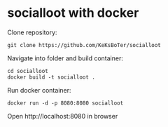 # socialloot with docker

Clone repository:
```
git clone https://github.com/KeKsBoTer/socialloot
```

Navigate into folder and build container:
```
cd socialloot
docker build -t socialloot .
```

Run docker container:
```
docker run -d -p 8080:8080 socialloot
```
Open http://localhost:8080 in browser